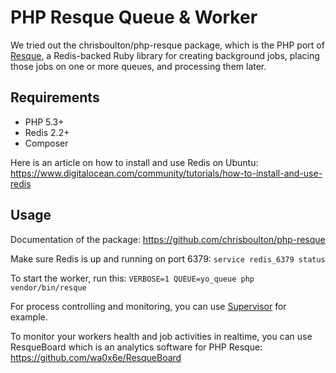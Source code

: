 # PHP Resque Queue & Worker

We tried out the chrisboulton/php-resque package, which is the PHP port of [Resque](https://github.com/resque/resque), a Redis-backed Ruby library for creating background jobs, placing those jobs on one or more queues, and processing them later.

## Requirements

* PHP 5.3+
* Redis 2.2+
* Composer

Here is an article on how to install and use Redis on Ubuntu: <https://www.digitalocean.com/community/tutorials/how-to-install-and-use-redis>

## Usage

Documentation of the package: <https://github.com/chrisboulton/php-resque>

Make sure Redis is up and running on port 6379: `service redis_6379 status`

To start the worker, run this:
`VERBOSE=1 QUEUE=yo_queue php vendor/bin/resque`

For process controlling and monitoring, you can use [Supervisor](http://supervisord.org/) for example.

To monitor your workers health and job activities in realtime, you can use ResqueBoard which is an analytics software for PHP Resque: <https://github.com/wa0x6e/ResqueBoard>